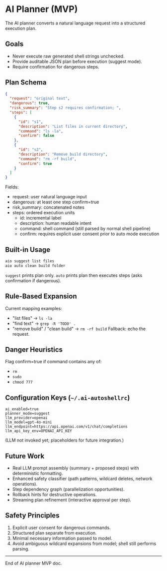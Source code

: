 # AI Planner (MVP)

The AI planner converts a natural language request into a structured execution plan.

## Goals

- Never execute raw generated shell strings unchecked.
- Provide auditable JSON plan before execution (suggest mode).
- Require confirmation for dangerous steps.

## Plan Schema

```json
{
  "request": "original text",
  "dangerous": true,
  "risk_summary": "Step s2 requires confirmation; ",
  "steps": [
    {
      "id": "s1",
      "description": "List files in current directory",
      "command": "ls -la",
      "confirm": false
    },
    {
      "id": "s2",
      "description": "Remove build directory",
      "command": "rm -rf build",
      "confirm": true
    }
  ]
}
```

Fields:

- request: user natural language input
- dangerous: at least one step confirm=true
- risk_summary: concatenated notes
- steps: ordered execution units
  - id: incremental label
  - description: human readable intent
  - command: shell command (still parsed by normal shell pipeline)
  - confirm: requires explicit user consent prior to auto mode execution

## Built-in Usage

```sh
aio suggest list files
aio auto clean build folder
```

`suggest` prints plan only. `auto` prints plan then executes steps (asks confirmation if dangerous).

## Rule-Based Expansion

Current mapping examples:

- "list files" -> `ls -la`
- "find text" -> `grep -R 'TODO' .`
- "remove build" / "clean build" -> `rm -rf build`
  Fallback: echo the request.

## Danger Heuristics

Flag confirm=true if command contains any of:

- `rm `
- `sudo`
- `chmod 777`

## Configuration Keys (`~/.ai-autoshellrc`)

```
ai_enabled=true
planner_mode=suggest
llm_provider=openai
llm_model=gpt-4o-mini
llm_endpoint=https://api.openai.com/v1/chat/completions
llm_api_key_env=OPENAI_API_KEY
```

(LLM not invoked yet; placeholders for future integration.)

## Future Work

- Real LLM prompt assembly (summary + proposed steps) with deterministic formatting.
- Enhanced safety classifier (path patterns, wildcard deletes, network operations).
- Step dependency graph (parallelization opportunities).
- Rollback hints for destructive operations.
- Streaming plan refinement (interactive approval per step).

## Safety Principles

1. Explicit user consent for dangerous commands.
2. Structured plan separate from execution.
3. Minimal necessary information passed to model.
4. Avoid ambiguous wildcard expansions from model; shell still performs parsing.

---

End of AI planner MVP doc.
